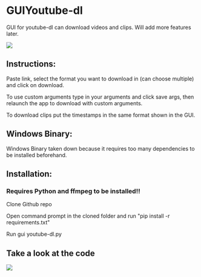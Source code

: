 # GUIYoutube-dl
GUI for youtube-dl can download videos and clips. Will add more features later.

<img src='https://github.com/Shalmon123/GUIYoutube-dl/blob/main/gui-v5.png?raw=true'>

## Instructions:
Paste link, select the format you want to download in (can choose multiple) and click on download.

To use custom arguments type in your arguments and click save args, then relaunch the app to download with custom arguments.

To download clips put the timestamps in the same format shown in the GUI.

## Windows Binary:
Windows Binary taken down because it requires too many dependencies to be installed beforehand.



## Installation:
### Requires Python and ffmpeg to be installed!!

Clone Github repo

Open command prompt in the cloned folder and run "pip install -r requirements.txt"

Run gui youtube-dl.py


## Take a look at the code

<img src='https://github.com/Shalmon123/GUIYoutube-dl/blob/main/codev2.png?raw=true'>
